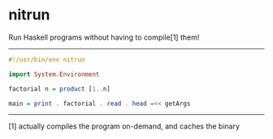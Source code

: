 # nitrun

Run Haskell programs without having to compile[1] them! 

---

```haskell
#!/usr/bin/env nitrun

import System.Environment

factorial n = product [1..n]

main = print . factorial . read . head =<< getArgs

```

---

[1] actually compiles the program on-demand, and caches the binary
